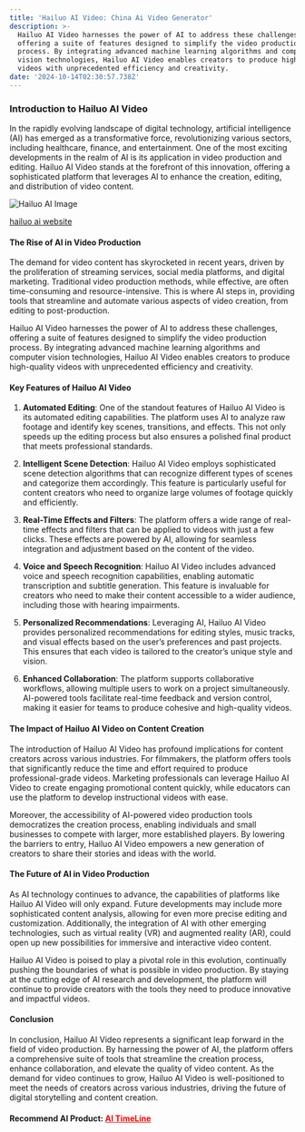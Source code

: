 ```yaml
---
title: 'Hailuo AI Video: China Ai Video Generator'
description: >-
  Hailuo AI Video harnesses the power of AI to address these challenges,
  offering a suite of features designed to simplify the video production
  process. By integrating advanced machine learning algorithms and computer
  vision technologies, Hailuo AI Video enables creators to produce high-quality
  videos with unprecedented efficiency and creativity.
date: '2024-10-14T02:30:57.738Z'
---
```

### Introduction to Hailuo AI Video

In the rapidly evolving landscape of digital technology, artificial intelligence (AI) has emerged as a transformative force, revolutionizing various sectors, including healthcare, finance, and entertainment. One of the most exciting developments in the realm of AI is its application in video production and editing. Hailuo AI Video stands at the forefront of this innovation, offering a sophisticated platform that leverages AI to enhance the creation, editing, and distribution of video content.

![Hailuo AI Image](https://cdn-b0.goenhance.ai/static/site/6c5af408-2150-4f15-ab3e-6529b2b228e0.jpeg "Hailuo AI Image")

<a href="https://hailuoai.com/" target="_blank">hailuo ai website</a>

#### The Rise of AI in Video Production

The demand for video content has skyrocketed in recent years, driven by the proliferation of streaming services, social media platforms, and digital marketing. Traditional video production methods, while effective, are often time-consuming and resource-intensive. This is where AI steps in, providing tools that streamline and automate various aspects of video creation, from editing to post-production.

Hailuo AI Video harnesses the power of AI to address these challenges, offering a suite of features designed to simplify the video production process. By integrating advanced machine learning algorithms and computer vision technologies, Hailuo AI Video enables creators to produce high-quality videos with unprecedented efficiency and creativity.

#### Key Features of Hailuo AI Video

1. **Automated Editing**: One of the standout features of Hailuo AI Video is its automated editing capabilities. The platform uses AI to analyze raw footage and identify key scenes, transitions, and effects. This not only speeds up the editing process but also ensures a polished final product that meets professional standards.

2. **Intelligent Scene Detection**: Hailuo AI Video employs sophisticated scene detection algorithms that can recognize different types of scenes and categorize them accordingly. This feature is particularly useful for content creators who need to organize large volumes of footage quickly and efficiently.

3. **Real-Time Effects and Filters**: The platform offers a wide range of real-time effects and filters that can be applied to videos with just a few clicks. These effects are powered by AI, allowing for seamless integration and adjustment based on the content of the video.

4. **Voice and Speech Recognition**: Hailuo AI Video includes advanced voice and speech recognition capabilities, enabling automatic transcription and subtitle generation. This feature is invaluable for creators who need to make their content accessible to a wider audience, including those with hearing impairments.

5. **Personalized Recommendations**: Leveraging AI, Hailuo AI Video provides personalized recommendations for editing styles, music tracks, and visual effects based on the user’s preferences and past projects. This ensures that each video is tailored to the creator’s unique style and vision.

6. **Enhanced Collaboration**: The platform supports collaborative workflows, allowing multiple users to work on a project simultaneously. AI-powered tools facilitate real-time feedback and version control, making it easier for teams to produce cohesive and high-quality videos.

#### The Impact of Hailuo AI Video on Content Creation

The introduction of Hailuo AI Video has profound implications for content creators across various industries. For filmmakers, the platform offers tools that significantly reduce the time and effort required to produce professional-grade videos. Marketing professionals can leverage Hailuo AI Video to create engaging promotional content quickly, while educators can use the platform to develop instructional videos with ease.

Moreover, the accessibility of AI-powered video production tools democratizes the creation process, enabling individuals and small businesses to compete with larger, more established players. By lowering the barriers to entry, Hailuo AI Video empowers a new generation of creators to share their stories and ideas with the world.

#### The Future of AI in Video Production

As AI technology continues to advance, the capabilities of platforms like Hailuo AI Video will only expand. Future developments may include more sophisticated content analysis, allowing for even more precise editing and customization. Additionally, the integration of AI with other emerging technologies, such as virtual reality (VR) and augmented reality (AR), could open up new possibilities for immersive and interactive video content.

Hailuo AI Video is poised to play a pivotal role in this evolution, continually pushing the boundaries of what is possible in video production. By staying at the cutting edge of AI research and development, the platform will continue to provide creators with the tools they need to produce innovative and impactful videos.

#### Conclusion

In conclusion, Hailuo AI Video represents a significant leap forward in the field of video production. By harnessing the power of AI, the platform offers a comprehensive suite of tools that streamline the creation process, enhance collaboration, and elevate the quality of video content. As the demand for video continues to grow, Hailuo AI Video is well-positioned to meet the needs of creators across various industries, driving the future of digital storytelling and content creation.

#### Recommend AI Product: <a href="http://www.ai-timeline.top/" style="color:red" target="_blank">AI TimeLine</a>